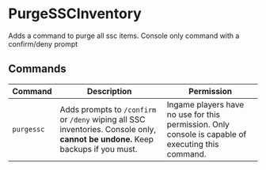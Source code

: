 # PurgeSSCInventory
Adds a command to purge all ssc items. Console only command with a confirm/deny prompt

## Commands   
| Command | Description | Permission |
| --- | --- | --- |
| `purgessc` | Adds prompts to `/confirm` or `/deny` wiping all SSC inventories. Console only, **cannot be undone.** Keep backups if you must. | Ingame players have no use for this permission. Only console is capable of executing this command.   
